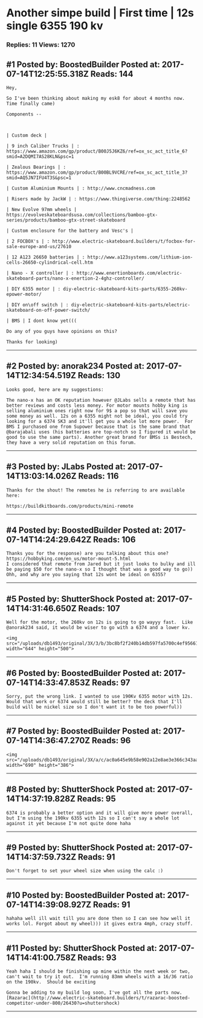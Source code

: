 # Another simpe build &#124; First time &#124; 12s single 6355 190 kv

### Replies: 11 Views: 1270

## \#1 Posted by: BoostedBuilder Posted at: 2017-07-14T12:25:55.318Z Reads: 144

```
Hey,

So I've been thinking about making my esk8 for about 4 months now. Time finally came)

Components -- 



| Custom deck |  

| 9 inch Caliber Trucks | : https://www.amazon.com/gp/product/B00J5J6KZ6/ref=ox_sc_act_title_6?smid=A2DQMI7AS28KLN&psc=1

| Zealous Bearings | : https://www.amazon.com/gp/product/B00BL9VCRE/ref=ox_sc_act_title_3?smid=AQ5JN7IFU4T3S&psc=1

| Custom Aluminium Mounts | : http://www.cncmadness.com

| Risers made by JackW | : https://www.thingiverse.com/thing:2248562

| New Evolve 97mm wheels | https://evolveskateboardsusa.com/collections/bamboo-gtx-series/products/bamboo-gtx-street-skateboard

| Custom enclosure for the battery and Vesc's |

| 2 FOCBOX's | : http://www.electric-skateboard.builders/t/focbox-for-sale-europe-and-us/27610

| 12 A123 26650 batteries | : http://www.a123systems.com/lithium-ion-cells-26650-cylindrical-cell.htm

| Nano - X controller | : http://www.enertionboards.com/electric-skateboard-parts/nano-x-enertion-2-4ghz-controller/

| DIY 6355 motor | : diy-electric-skateboard-kits-parts/6355-260kv-epower-motor/

| DIY on\off switch | : diy-electric-skateboard-kits-parts/electric-skateboard-on-off-power-switch/

| BMS | I dont know yet(((

Do any of you guys have opinions on this? 

Thanks for looking)
```

---
## \#2 Posted by: anorak234 Posted at: 2017-07-14T12:34:54.519Z Reads: 130

```
Looks good, here are my suggestions:

The nano-x has an OK reputation however @JLabs sells a remote that has better reviews and costs less money. For motor mounts hobby king is selling aluminium ones right now for 9$ a pop so that will save you some money as well. 12s on a 6355 might not be ideal, you could try looking for a 6374 SK3 and it'll get you a whole lot more power.  For BMS I purchased one from Supower because that is the same brand that @barajabali uses (his batteries are top-notch so I figured it would be good to use the same parts). Another great brand for BMSs is Bestech, they have a very solid reputation on this forum.
```

---
## \#3 Posted by: JLabs Posted at: 2017-07-14T13:03:14.026Z Reads: 116

```
Thanks for the shout! The remotes he is referring to are available here:

https://buildkitboards.com/products/mini-remote
```

---
## \#4 Posted by: BoostedBuilder Posted at: 2017-07-14T14:24:29.642Z Reads: 106

```
Thanks you for the response) are you talking about this one? https://hobbyking.com/en_us/motor-mount-5.html
I considered that remote from Jared but it just looks to bulky and ill be paying $50 for the nano-x so I thought that was a good way to go))
Ohh, and why are you saying that 12s wont be ideal on 6355?
```

---
## \#5 Posted by: ShutterShock Posted at: 2017-07-14T14:31:46.650Z Reads: 107

```
Well for the motor, the 260kv on 12s is going to go wayyy fast.  Like @anorak234 said, it would be wiser to go with a 6374 and a lower kv.  

<img src="/uploads/db1493/original/3X/3/b/3bc8bf2f240b14db597fa5700c4ef95661187258.jpg" width="644" height="500">
```

---
## \#6 Posted by: BoostedBuilder Posted at: 2017-07-14T14:33:47.853Z Reads: 97

```
Sorry, put the wrong link. I wanted to use 190Kv 6355 motor with 12s. Would that work or 6374 would still be better? the deck that I'll build will be nickel size so I don't want it to be too powerful))
```

---
## \#7 Posted by: BoostedBuilder Posted at: 2017-07-14T14:36:47.270Z Reads: 96

```
<img src="/uploads/db1493/original/3X/a/c/ac0a645e9b58e902a12e8ae3e366c343aa0805c2.jpg" width="690" height="386">
```

---
## \#8 Posted by: ShutterShock Posted at: 2017-07-14T14:37:19.828Z Reads: 95

```
6374 is probably a better option and it will give more power overall, but I'm using the 190kv 6355 with 12s so I can't say a whole lot against it yet because I'm not quite done haha
```

---
## \#9 Posted by: ShutterShock Posted at: 2017-07-14T14:37:59.732Z Reads: 91

```
Don't forget to set your wheel size when using the calc :)
```

---
## \#10 Posted by: BoostedBuilder Posted at: 2017-07-14T14:39:08.927Z Reads: 91

```
hahaha well ill wait till you are done then so I can see how well it works lol. Forgot about my wheel))) it gives extra 4mph, crazy stuff.
```

---
## \#11 Posted by: ShutterShock Posted at: 2017-07-14T14:41:00.758Z Reads: 93

```
Yeah haha I should be finishing up mine within the next week or two, can't wait to try it out.  I'm running 83mm wheels with a 16/36 ratio on the 190kv.  Should be exciting

Gonna be adding to my build log soon, I've got all the parts now.  [Razarac](http://www.electric-skateboard.builders/t/razarac-boosted-competitor-under-800/26430?u=shuttershock)
```

---
